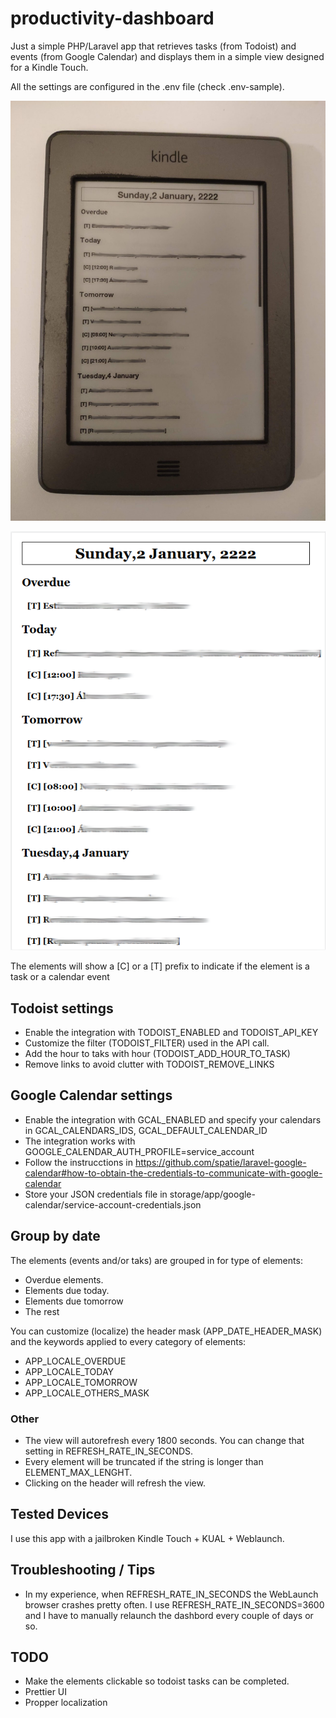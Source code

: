 # productivity-dashboard

Just a simple PHP/Laravel app that retrieves tasks (from Todoist) and events (from Google Calendar) and displays them in a simple view designed for a Kindle Touch.

All the settings are configured in the .env file (check .env-sample).

![](resources/img/kindle.jpg)

![](resources/img/index.png)

The elements will show a [C] or a [T] prefix to indicate if the element is a task or a calendar event

## Todoist settings

* Enable the integration with TODOIST_ENABLED and TODOIST_API_KEY
* Customize the filter (TODOIST_FILTER) used in the API call.
* Add the hour to taks with hour (TODOIST_ADD_HOUR_TO_TASK)
* Remove links to avoid clutter with TODOIST_REMOVE_LINKS

## Google Calendar settings

* Enable the integration with GCAL_ENABLED and specify your calendars in GCAL_CALENDARS_IDS, GCAL_DEFAULT_CALENDAR_ID
* The integration works with GOOGLE_CALENDAR_AUTH_PROFILE=service_account
* Follow the instrucctions in https://github.com/spatie/laravel-google-calendar#how-to-obtain-the-credentials-to-communicate-with-google-calendar
* Store your JSON credentials file in storage/app/google-calendar/service-account-credentials.json

## Group by date

The elements (events and/or taks)  are grouped in for type of elements:

- Overdue elements.
- Elements due today.
- Elements due tomorrow
- The rest

You can customize (localize) the header mask (APP_DATE_HEADER_MASK) and the keywords applied to every category of elements:

* APP_LOCALE_OVERDUE
* APP_LOCALE_TODAY
* APP_LOCALE_TOMORROW
* APP_LOCALE_OTHERS_MASK

### Other

* The view will autorefresh every 1800 seconds. You can change that setting in REFRESH_RATE_IN_SECONDS.
* Every element will be truncated if the string is longer than ELEMENT_MAX_LENGHT.
* Clicking on the header will refresh the view.

## Tested Devices

I use this app with a jailbroken Kindle Touch + KUAL + Weblaunch.

## Troubleshooting / Tips

* In my experience, when REFRESH_RATE_IN_SECONDS the WebLaunch browser crashes pretty often. I use REFRESH_RATE_IN_SECONDS=3600 and I have to manually relaunch the dashbord every couple of days or so.


## TODO

- Make the elements clickable so todoist tasks can be completed.
- Prettier UI
- Propper localization

